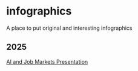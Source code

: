 # infographics
A place to put original and interesting infographics


## 2025
[AI and Job Markets Presentation](./2025/03/ai_job_market.html)



